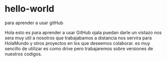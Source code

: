 # hello-world
para aprender a usar gitHub

Hola esto es para aprender a usar GitHub ojala puedan darle un vistazo nos sera muy util a nosotros que trabajabamos a distancia
nos servira para HolaMundo y otros proyectos en los que deseemos colaborar.
es muy sencillo de utilizar es como drive pero trabajaremos sobre versiones de nuestros codigos.
